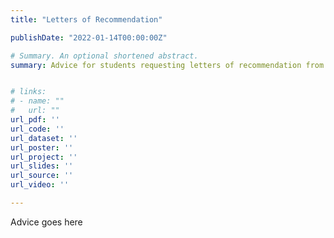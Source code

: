 ```yaml
---
title: "Letters of Recommendation"

publishDate: "2022-01-14T00:00:00Z"

# Summary. An optional shortened abstract.
summary: Advice for students requesting letters of recommendation from professors.


# links:
# - name: ""
#   url: ""
url_pdf: ''
url_code: ''
url_dataset: ''
url_poster: ''
url_project: ''
url_slides: ''
url_source: ''
url_video: ''

---
```


Advice goes here
